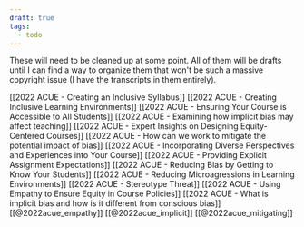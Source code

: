 ```yaml
---
draft: true
tags:
  - todo
---
```

These will need to be cleaned up at some point. All of them will be drafts until I can find a way to organize them that won't be such a massive copyright issue (I have the transcripts in them entirely). 

[[2022 ACUE - Creating an Inclusive Syllabus]]
[[2022 ACUE - Creating Inclusive Learning Environments]]
[[2022 ACUE - Ensuring Your Course is Accessible to All Students]]
[[2022 ACUE - Examining how implicit bias may affect teaching]]
[[2022 ACUE - Expert Insights on Designing Equity-Centered Courses]]
[[2022 ACUE - How can we work to mitigate the potential impact of bias]]
[[2022 ACUE - Incorporating Diverse Perspectives and Experiences into Your Course]]
[[2022 ACUE - Providing Explicit Assignment Expectations]]
[[2022 ACUE - Reducing Bias by Getting to Know Your Students]]
[[2022 ACUE - Reducing Microagressions in Learning Environments]]
[[2022 ACUE - Stereotype Threat]]
[[2022 ACUE - Using Empathy to Ensure Equity in Course Policies]]
[[2022 ACUE - What is implicit bias and how is it different from conscious bias]]
[[@2022acue_empathy]]
[[@2022acue_implicit]]
[[@2022acue_mitigating]]